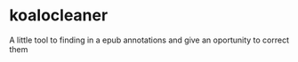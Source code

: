 koalocleaner
============

A little tool to finding in a epub annotations and give an oportunity to correct them
